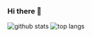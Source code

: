 ### Hi there 👋

![github stats](https://github-readme-stats.vercel.app/api?username=rutaka-n&rank_icon=github&theme=onedark)
![top langs](https://github-readme-stats.vercel.app/api/top-langs/?username=rutaka-n&theme=onedark)

<!--
**rutaka-n/rutaka-n** is a ✨ _special_ ✨ repository because its `README.md` (this file) appears on your GitHub profile.

Here are some ideas to get you started:

- 🔭 I’m currently working on ...
- 🌱 I’m currently learning ...
- 👯 I’m looking to collaborate on ...
- 🤔 I’m looking for help with ...
- 💬 Ask me about ...
- 📫 How to reach me: ...
- 😄 Pronouns: ...
- ⚡ Fun fact: ...
-->
